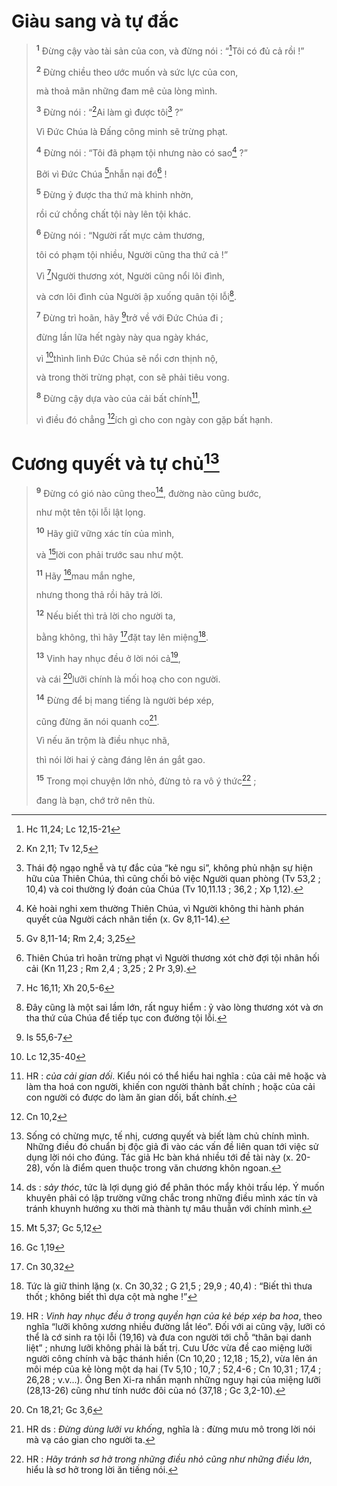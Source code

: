 # Giàu sang và tự đắc

> <sup><b>1</b></sup> Đừng cậy vào tài sản của con, và đừng nói : “[^1@-a479b0bf-dff8-451d-9614-c7e6d9b01a66]Tôi có đủ cả rồi !”
>
> <sup><b>2</b></sup> Đừng chiều theo ước muốn và sức lực của con,
>
> mà thoả mãn những đam mê của lòng mình.
>
> <sup><b>3</b></sup> Đừng nói : “[^2@-a479b0bf-dff8-451d-9614-c7e6d9b01a66]Ai làm gì được tôi[^1-a479b0bf-dff8-451d-9614-c7e6d9b01a66] ?”
>
> Vì Đức Chúa là Đấng công minh sẽ trừng phạt.
>
> <sup><b>4</b></sup> Đừng nói : “Tôi đã phạm tội nhưng nào có sao[^2-a479b0bf-dff8-451d-9614-c7e6d9b01a66] ?”
>
> Bởi vì Đức Chúa [^3@-a479b0bf-dff8-451d-9614-c7e6d9b01a66]nhẫn nại đó[^3-a479b0bf-dff8-451d-9614-c7e6d9b01a66] !
>
> <sup><b>5</b></sup> Đừng ỷ được tha thứ mà khinh nhờn,
>
> rồi cứ chồng chất tội này lên tội khác.
>
> <sup><b>6</b></sup> Đừng nói : “Người rất mực cảm thương,
>
> tôi có phạm tội nhiều, Người cũng tha thứ cả !”
>
> Vì [^4@-a479b0bf-dff8-451d-9614-c7e6d9b01a66]Người thương xót, Người cũng nổi lôi đình,
>
> và cơn lôi đình của Người ập xuống quân tội lỗi[^4-a479b0bf-dff8-451d-9614-c7e6d9b01a66].
>
> <sup><b>7</b></sup> Đừng trì hoãn, hãy [^5@-a479b0bf-dff8-451d-9614-c7e6d9b01a66]trở về với Đức Chúa đi ;
>
> đừng lần lữa hết ngày này qua ngày khác,
>
> vì [^6@-a479b0bf-dff8-451d-9614-c7e6d9b01a66]thình lình Đức Chúa sẽ nổi cơn thịnh nộ,
>
> và trong thời trừng phạt, con sẽ phải tiêu vong.
>
> <sup><b>8</b></sup> Đừng cậy dựa vào của cải bất chính[^5-a479b0bf-dff8-451d-9614-c7e6d9b01a66],
>
> vì điều đó chẳng [^7@-a479b0bf-dff8-451d-9614-c7e6d9b01a66]ích gì cho con ngày con gặp bất hạnh.

# Cương quyết và tự chủ[^6-a479b0bf-dff8-451d-9614-c7e6d9b01a66]

> <sup><b>9</b></sup> Đừng có gió nào cũng theo[^7-a479b0bf-dff8-451d-9614-c7e6d9b01a66], đường nào cũng bước,
>
> như một tên tội lỗi lật lọng.
>
> <sup><b>10</b></sup> Hãy giữ vững xác tín của mình,
>
> và [^8@-a479b0bf-dff8-451d-9614-c7e6d9b01a66]lời con phải trước sau như một.
>
> <sup><b>11</b></sup> Hãy [^9@-a479b0bf-dff8-451d-9614-c7e6d9b01a66]mau mắn nghe,
>
> nhưng thong thả rồi hãy trả lời.
>
> <sup><b>12</b></sup> Nếu biết thì trả lời cho người ta,
>
> bằng không, thì hãy [^10@-a479b0bf-dff8-451d-9614-c7e6d9b01a66]đặt tay lên miệng[^8-a479b0bf-dff8-451d-9614-c7e6d9b01a66].
>
> <sup><b>13</b></sup> Vinh hay nhục đều ở lời nói cả[^9-a479b0bf-dff8-451d-9614-c7e6d9b01a66],
>
> và cái [^11@-a479b0bf-dff8-451d-9614-c7e6d9b01a66]lưỡi chính là mối hoạ cho con người.
>
> <sup><b>14</b></sup> Đừng để bị mang tiếng là người bép xép,
>
> cũng đừng ăn nói quanh co[^10-a479b0bf-dff8-451d-9614-c7e6d9b01a66].
>
> Vì nếu ăn trộm là điều nhục nhã,
>
> thì nói lời hai ý càng đáng lên án gắt gao.
>
> <sup><b>15</b></sup> Trong mọi chuyện lớn nhỏ, đừng tỏ ra vô ý thức[^11-a479b0bf-dff8-451d-9614-c7e6d9b01a66] ;
>
> đang là bạn, chớ trở nên thù.

[^1-a479b0bf-dff8-451d-9614-c7e6d9b01a66]: Thái độ ngạo nghễ và tự đắc của “kẻ ngu si”, không phủ nhận sự hiện hữu của Thiên Chúa, thì cũng chối bỏ việc Người quan phòng (Tv 53,2 ; 10,4) và coi thường lý đoán của Chúa (Tv 10,11.13 ; 36,2 ; Xp 1,12).

[^2-a479b0bf-dff8-451d-9614-c7e6d9b01a66]: Kẻ hoài nghi xem thường Thiên Chúa, vì Người không thi hành phán quyết của Người cách nhãn tiền (x. Gv 8,11-14).

[^3-a479b0bf-dff8-451d-9614-c7e6d9b01a66]: Thiên Chúa trì hoãn trừng phạt vì Người thương xót chờ đợi tội nhân hối cải (Kn 11,23 ; Rm 2,4 ; 3,25 ; 2 Pr 3,9).

[^4-a479b0bf-dff8-451d-9614-c7e6d9b01a66]: Đây cũng là một sai lầm lớn, rất nguy hiểm : ỷ vào lòng thương xót và ơn tha thứ của Chúa để tiếp tục con đường tội lỗi.

[^5-a479b0bf-dff8-451d-9614-c7e6d9b01a66]: HR : _của cải gian dối_. Kiểu nói có thể hiểu hai nghĩa : của cải mê hoặc và làm tha hoá con người, khiến con người thành bất chính ; hoặc của cải con người có được do làm ăn gian dối, bất chính.

[^6-a479b0bf-dff8-451d-9614-c7e6d9b01a66]: Sống có chừng mực, tế nhị, cương quyết và biết làm chủ chính mình. Những điều đó chuẩn bị độc giả đi vào các vấn đề liên quan tới việc sử dụng lời nói cho đúng. Tác giả Hc bàn khá nhiều tới đề tài này (x. 20-28), vốn là điểm quen thuộc trong văn chương khôn ngoan.

[^7-a479b0bf-dff8-451d-9614-c7e6d9b01a66]: ds : _sảy thóc_, tức là lợi dụng gió để phân thóc mẩy khỏi trấu lép. Ý muốn khuyên phải có lập trường vững chắc trong những điều mình xác tín và tránh khuynh hướng xu thời mà thành tự mâu thuẫn với chính mình.

[^8-a479b0bf-dff8-451d-9614-c7e6d9b01a66]: Tức là giữ thinh lặng (x. Cn 30,32 ; G 21,5 ; 29,9 ; 40,4) : “Biết thì thưa thốt ; không biết thì dựa cột mà nghe !”

[^9-a479b0bf-dff8-451d-9614-c7e6d9b01a66]: HR : _Vinh hay nhục đều ở trong quyền hạn của kẻ bép xép ba hoa_, theo nghĩa “lưỡi không xương nhiều đường lắt léo”. Đối với ai cũng vậy, lưỡi có thể là cớ sinh ra tội lỗi (19,16) và đưa con người tới chỗ “thân bại danh liệt” ; nhưng lưỡi không phải là bất trị. Cưu Ước vừa đề cao miệng lưỡi người công chính và bậc thánh hiền (Cn 10,20 ; 12,18 ; 15,2), vừa lên án môi mép của kẻ lòng một dạ hai (Tv 5,10 ; 10,7 ; 52,4-6 ; Cn 10,31 ; 17,4 ; 26,28 ; v.v...). Ông Ben Xi-ra nhấn mạnh những nguy hại của miệng lưỡi (28,13-26) cũng như tính nước đôi của nó (37,18 ; Gc 3,2-10).

[^10-a479b0bf-dff8-451d-9614-c7e6d9b01a66]: HR ds : _Đừng dùng lưỡi vu khống_, nghĩa là : đừng mưu mô trong lời nói mà vạ cáo gian cho người ta.

[^11-a479b0bf-dff8-451d-9614-c7e6d9b01a66]: HR : _Hãy tránh sơ hở trong những điều nhỏ cũng như những điều lớn_, hiểu là sơ hở trong lời ăn tiếng nói.

[^1@-a479b0bf-dff8-451d-9614-c7e6d9b01a66]: Hc 11,24; Lc 12,15-21

[^2@-a479b0bf-dff8-451d-9614-c7e6d9b01a66]: Kn 2,11; Tv 12,5

[^3@-a479b0bf-dff8-451d-9614-c7e6d9b01a66]: Gv 8,11-14; Rm 2,4; 3,25

[^4@-a479b0bf-dff8-451d-9614-c7e6d9b01a66]: Hc 16,11; Xh 20,5-6

[^5@-a479b0bf-dff8-451d-9614-c7e6d9b01a66]: Is 55,6-7

[^6@-a479b0bf-dff8-451d-9614-c7e6d9b01a66]: Lc 12,35-40

[^7@-a479b0bf-dff8-451d-9614-c7e6d9b01a66]: Cn 10,2

[^8@-a479b0bf-dff8-451d-9614-c7e6d9b01a66]: Mt 5,37; Gc 5,12

[^9@-a479b0bf-dff8-451d-9614-c7e6d9b01a66]: Gc 1,19

[^10@-a479b0bf-dff8-451d-9614-c7e6d9b01a66]: Cn 30,32

[^11@-a479b0bf-dff8-451d-9614-c7e6d9b01a66]: Cn 18,21; Gc 3,6
